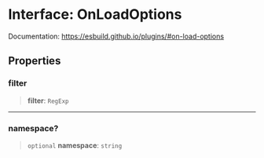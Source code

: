 # Interface: OnLoadOptions

Documentation: https://esbuild.github.io/plugins/#on-load-options

## Properties

### filter

> **filter**: `RegExp`

***

### namespace?

> `optional` **namespace**: `string`
